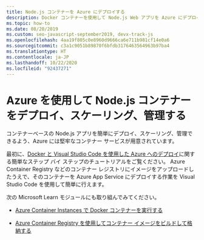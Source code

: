 ```yaml
---
title: Node.js コンテナーを Azure にデプロイする
description: Docker コンテナーを使用して Node.js Web アプリを Azure にデプロイする
ms.topic: how-to
ms.date: 08/20/2019
ms.custom: seo-javascript-september2019, devx-track-js
ms.openlocfilehash: 4aa19f805c0e8960d9666ca6e711b981cf14e0a6
ms.sourcegitcommit: c3a1c9051b89870f6bfdb3176463564963b97ba4
ms.translationtype: HT
ms.contentlocale: ja-JP
ms.lasthandoff: 10/22/2020
ms.locfileid: "92437271"
---
```

# <a name="use-azure-to-deploy-scale-and-manage-nodejs-containers"></a>Azure を使用して Node.js コンテナーをデプロイ、スケーリング、管理する

コンテナーベースの Node.js アプリを簡単にデプロイ、スケーリング、管理できるよう、Azure には堅牢なコンテナー サービスが用意されています。

最初に、[Docker と Visual Studio Code を使用した Azure へのデプロイ](../tutorial-vscode-docker-node-01.md)に関する簡単なステップ バイ ステップのチュートリアルをご覧ください。 Azure Container Registry などのコンテナー レジストリにイメージをアップロードしたうえで、そのコンテナーを Azure App Service にデプロイする作業を Visual Studio Code を使用して簡単に行えます。

次の Microsoft Learn モジュールにも取り組んでみてください。

- [Azure Container Instances で Docker コンテナーを実行する](/learn/modules/run-docker-with-azure-container-instances/)

- [Azure Container Registry を使用してコンテナー イメージをビルドして格納する](/learn/modules/build-and-store-container-images/)
